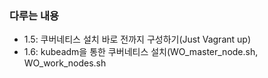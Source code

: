 ### 다루는 내용 
- 1.5: 쿠버네티스 설치 바로 전까지 구성하기(Just Vagrant up)
- 1.6: kubeadm을 통한 쿠버네티스 설치(WO_master_node.sh, WO_work_nodes.sh
